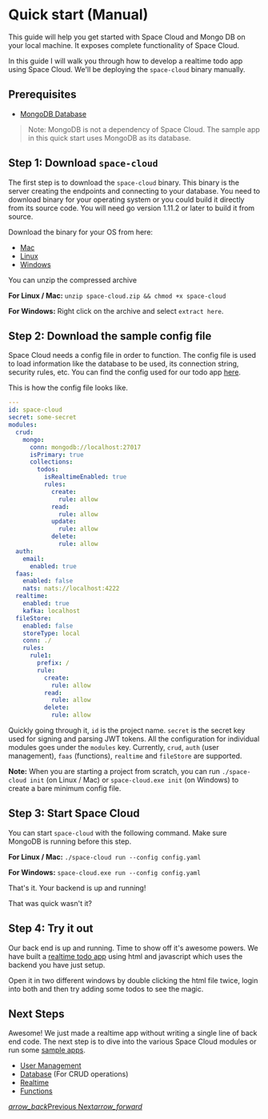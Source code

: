 # Quick start (Manual)

This guide will help you get started with Space Cloud and Mongo DB on your local machine. It exposes complete functionality of Space Cloud.

In this guide I will walk you through how to develop a realtime todo app using Space Cloud. We'll be deploying the `space-cloud` binary manually.

## Prerequisites
- [MongoDB Database](https://docs.mongodb.com/manual/installation/)

> Note: MongoDB is not a dependency of Space Cloud. The sample app in this quick start uses MongoDB as its database.

## Step 1: Download `space-cloud`
The first step is to download the `space-cloud` binary. This binary is the server creating the endpoints and connecting to your database.  You need to download binary for your operating system or you could build it directly from its source code. You will need go version 1.11.2 or later to build it from source.

Download the binary for your OS from here:
- [Mac](https://spaceuptech.com/downloads/darwin/space-cloud.zip)
- [Linux](https://spaceuptech.com/downloads/linux/space-cloud.zip)
- [Windows](https://spaceuptech.com/downloads/windows/space-cloud.zip)

You can unzip the compressed archive

**For Linux / Mac:** `unzip space-cloud.zip && chmod +x space-cloud`

**For Windows:**      Right click on the archive and select `extract here`.

## Step 2: Download the sample config file
Space Cloud needs a config file in order to function. The config file is used to load information like the database to be used, its connection string, security rules, etc. You can find the config used for our todo app [here](https://raw.githubusercontent.com/spaceuptech/space-cloud/master/examples/realtime-todo-app/config.yaml).

This is how the config file looks like.

```yaml
---
id: space-cloud
secret: some-secret
modules:
  crud:
    mongo:
      conn: mongodb://localhost:27017
      isPrimary: true
      collections:
        todos:
          isRealtimeEnabled: true
          rules:
            create:
              rule: allow
            read:
              rule: allow
            update:
              rule: allow
            delete:
              rule: allow
  auth:
    email:
      enabled: true
  faas:
    enabled: false
    nats: nats://localhost:4222
  realtime:
    enabled: true
    kafka: localhost
  fileStore:
    enabled: false
    storeType: local
    conn: ./
    rules:
      rule1:
        prefix: /
        rule:
          create:
            rule: allow
          read:
            rule: allow
          delete:
            rule: allow
```

Quickly going through it, `id` is the project name. `secret` is the secret key used for signing and parsing JWT tokens. All the configuration for individual modules goes under the `modules` key. Currently, `crud`, `auth` (user management), `faas` (functions), `realtime` and `fileStore` are supported.

**Note:** When you are starting a project from scratch, you can run `./space-cloud init` (on Linux / Mac) or `space-cloud.exe init` (on Windows) to create a bare minimum config file.

## Step 3: Start Space Cloud
You can start `space-cloud` with the following command. Make sure MongoDB is running before this step.

**For Linux / Mac:** `./space-cloud run --config config.yaml`

**For Windows:** `space-cloud.exe run --config config.yaml`

That's it. Your backend is up and running!

That was quick wasn't it?

## Step 4: Try it out
Our back end is up and running. Time to show off it's awesome powers. We have built a [realtime todo app](https://raw.githubusercontent.com/spaceuptech/space-cloud/master/examples/realtime-todo-app/index.html) using html and javascript which uses the backend you have just setup. 

Open it in two different windows by double clicking the html file twice, login into both and then try adding some todos to see the magic.

## Next Steps
Awesome! We just made a realtime app without writing a single line of back end code. The next step is to dive into the various Space Cloud modules or run some [sample apps](/docs/quick-start/sample-apps).
- [User Management](/docs/user-management)
- [Database](/docs/database) (For CRUD operations)
- [Realtime](/docs/realtime)
- [Functions](/docs/functions)

<div class="btns-wrapper">
  <a href="/docs/quick-start/overview" class="waves-effect waves-light btn primary-btn-border btn-small">
    <i class="material-icons btn-with-icon">arrow_back</i>Previous
  </a>
  <a href="/docs/quick-start/sample-apps" class="waves-effect waves-light btn primary-btn-fill btn-small">
    Next<i class="material-icons btn-with-icon">arrow_forward</i>
  </a>
</div>